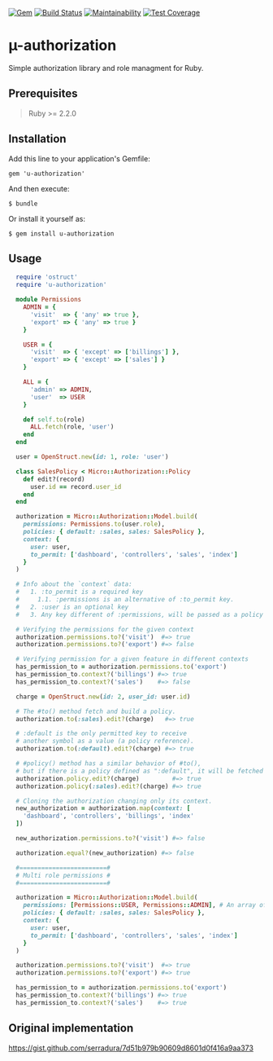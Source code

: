 [![Gem](https://img.shields.io/gem/v/u-authorization.svg?style=flat-square)](https://rubygems.org/gems/u-authorization)
[![Build Status](https://travis-ci.com/serradura/u-authorization.svg?branch=master)](https://travis-ci.com/serradura/u-authorization)
[![Maintainability](https://api.codeclimate.com/v1/badges/19251112cf39afdf8bf6/maintainability)](https://codeclimate.com/github/serradura/u-authorization/maintainability)
[![Test Coverage](https://api.codeclimate.com/v1/badges/19251112cf39afdf8bf6/test_coverage)](https://codeclimate.com/github/serradura/u-authorization/test_coverage)

# µ-authorization

Simple authorization library and role managment for Ruby.

## Prerequisites

> Ruby >= 2.2.0

## Installation

Add this line to your application's Gemfile:
```
gem 'u-authorization'
```

And then execute:
```
$ bundle
```

Or install it yourself as:
```
$ gem install u-authorization
```

## Usage

```ruby
  require 'ostruct'
  require 'u-authorization'

  module Permissions
    ADMIN = {
      'visit'  => { 'any' => true },
      'export' => { 'any' => true }
    }

    USER = {
      'visit'  => { 'except' => ['billings'] },
      'export' => { 'except' => ['sales'] }
    }

    ALL = {
      'admin' => ADMIN,
      'user'  => USER
    }

    def self.to(role)
      ALL.fetch(role, 'user')
    end
  end

  user = OpenStruct.new(id: 1, role: 'user')

  class SalesPolicy < Micro::Authorization::Policy
    def edit?(record)
      user.id == record.user_id
    end
  end

  authorization = Micro::Authorization::Model.build(
    permissions: Permissions.to(user.role),
    policies: { default: :sales, sales: SalesPolicy },
    context: {
      user: user,
      to_permit: ['dashboard', 'controllers', 'sales', 'index']
    }
  )

  # Info about the `context` data:
  #   1. :to_permit is a required key
  #     1.1. :permissions is an alternative of :to_permit key.
  #   2. :user is an optional key
  #   3. Any key different of :permissions, will be passed as a policy context.

  # Verifying the permissions for the given context
  authorization.permissions.to?('visit')  #=> true
  authorization.permissions.to?('export') #=> false

  # Verifying permission for a given feature in different contexts
  has_permission_to = authorization.permissions.to('export')
  has_permission_to.context?('billings') #=> true
  has_permission_to.context?('sales')    #=> false

  charge = OpenStruct.new(id: 2, user_id: user.id)

  # The #to() method fetch and build a policy.
  authorization.to(:sales).edit?(charge)   #=> true

  # :default is the only permitted key to receive
  # another symbol as a value (a policy reference).
  authorization.to(:default).edit?(charge) #=> true

  # #policy() method has a similar behavior of #to(),
  # but if there is a policy defined as ":default", it will be fetched and instantiated by default.
  authorization.policy.edit?(charge)         #=> true
  authorization.policy(:sales).edit?(charge) #=> true

  # Cloning the authorization changing only its context.
  new_authorization = authorization.map(context: [
    'dashboard', 'controllers', 'billings', 'index'
  ])

  new_authorization.permissions.to?('visit') #=> false

  authorization.equal?(new_authorization) #=> false

  #========================#
  # Multi role permissions #
  #========================#

  authorization = Micro::Authorization::Model.build(
    permissions: [Permissions::USER, Permissions::ADMIN], # An array of permissions
    policies: { default: :sales, sales: SalesPolicy },
    context: {
      user: user,
      to_permit: ['dashboard', 'controllers', 'sales', 'index']
    }
  )

  authorization.permissions.to?('visit')  #=> true
  authorization.permissions.to?('export') #=> true

  has_permission_to = authorization.permissions.to('export')
  has_permission_to.context?('billings') #=> true
  has_permission_to.context?('sales')    #=> true
```

## Original implementation

https://gist.github.com/serradura/7d51b979b90609d8601d0f416a9aa373
